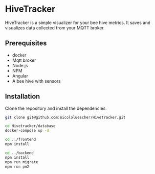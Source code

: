 # HiveTracker

HiveTracker is a simple visualizer for your bee hive metrics. It saves and visualizes data collected from your MQTT broker.

## Prerequisites
 - docker
 - Mqtt broker
 - Node.js
 - NPM
 - Angular
 - A bee hive with sensors

## Installation
Clone the repository and install the dependencies:
```bash
git clone git@github.com:nicololuescher/Hivetracker.git

cd Hivetracker/database
docker-compose up -d

cd ../frontend
npm install

cd ../backend
npm install
npm run migrate
npm run pm2
```

